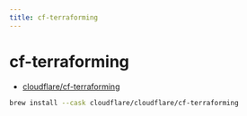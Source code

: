 ```yaml
---
title: cf-terraforming
---
```


# cf-terraforming
* [cloudflare/cf-terraforming](https://github.com/cloudflare/cf-terraforming)

```bash
brew install --cask cloudflare/cloudflare/cf-terraforming
```
